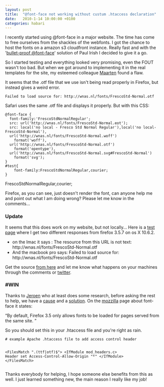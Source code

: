 ```yaml
---
layout: post
title:  "@font-face not working without custum .htaccess declaration"
date:   2010-1-14 10:00:00 +0100
categories: habari
---
```

<p>I recently started using @font-face in a major website. The time has come to free ourselves from the shackles of the webfonts. I got the chance to host the fonts on a amazon s3 cloudfront instance. Really fast and with the '<a href="http://paulirish.com/2009/bulletproof-font-face-implementation-syntax/">bullet-proof @font-face</a>' solution of Paul Irish I decided to give it a go.</p><p>So I started testing and everything looked very promising, even the <span title="Flash Of Unstyled Text">FOUT</span> wasn't too bad. But when we got around to implementing it in the real templates for the site, my esteemed colleague <a href="http://oudenniel.nl">Maarten</a> found a flaw.</p><p>It seems that the .otf file that we use isn't being read properly in Firefox, but instead gives a weird error.</p>
<pre><code>Failed to load source for: http://wnas.nl/fonts/FrescoStd-Normal.otf </code></pre> 
<p>Safari uses the same .otf file and displays it properly. But with this CSS:</p>
<pre><code>@font-face { 
  font-family:'FrescoStdNormalRegular';
  src: url('http://wnas.nl/fonts/FrescoStd-Normal.eot');
  src: local('no local - Fresco Std Normal Regular'),local('no local-FrescoStd-Normal'), 
  url('http://wnas.nl/fonts/FrescoStd-Normal.woff') 
    format('woff'), 
  url('http://wnas.nl/fonts/FrescoStd-Normal.otf') 
    format('opentype'), 
  url('http://wnas.nl/fonts/FrescoStd-Normal.svg#FrescoStd-Normal') 
    format('svg'); 
}
#test{
	font-family:FrescoStdNormalRegular,courier;
}</code></pre>

<p id="font-face-test">FrescoStdNormalRegular,courier;</p>
<p>Firefox, as you can see, just doesn't render the font, can anyone help me and point out what I am doing wrong? Please let me know in the comments...</p>
<h3>Update</h3>
<p>It seems that this does work on my website, but not locally... Here is a <a href="http://wnas.nl/fonts/font-face.htm">test page</a> where I get two different responses from firefox 3.5.7 on os X 10.6.2.</p>
<ul><li>on the Imac it says : The resource from this URL is not text: http://wnas.nl/fonts/FrescoStd-Normal.otf</li><li>And the macbook pro says: Failed to load source for: http://wnas.nl/fonts/FrescoStd-Normal.otf</li></ul><p>Get the source <a href="http://wnas.nl/fonts/font-face.htm.zip">from here</a> and let me know what happens on your machines through the comments or <a href="http://twitter.com/wnas">twitter</a>.</p>
<h3>#WIN</h3>
<p>Thanks to <a href="http://twitter.com/jwellner">Jeroen</a> who at least does some research, before asking the rest to help, we have a <a href="http://twitter.com/jwellner/status/7752012903">cause</a> and a <a href="#sol">solution</a>. On the <a href="http://hacks.mozilla.org/2009/06/beautiful-fonts-with-font-face/">mozzilla</a> page about font-face it states:</p>
<q>By default, Firefox 3.5 only allows fonts to be loaded for pages served from the same site. </q>
<p>So you should set this in your .htaccess file and you're right as rain.</p>
<pre><code># example Apache .htaccess file to add access control header
 
&#60;FilesMatch "\.(ttf|otf)$"&#62;
&#60;IfModule mod_headers.c&#62;
Header set Access-Control-Allow-Origin "*"
&#60;/IfModule&#62;
&#60;/FilesMatch&#62;</code></pre>
<p>Thanks everybody for helping, I hope someone else benefits from this as well. I just learned something new, the main reason I really like my job!</p>